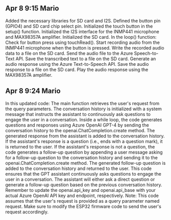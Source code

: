 ## Apr 8 9:15 Mario
Added the necessary libraries for SD card and I2S.
Defined the button pin (GPIO4) and SD card chip select pin.
Initialized the touch button in the setup() function.
Initialized the I2S interface for the INMP441 microphone and MAX98357A amplifier.
Initialized the SD card.
In the loop() function:
Check for button press using touchRead().
Start recording audio from the INMP441 microphone when the button is pressed.
Write the recorded audio data to a file on the SD card.
Send the audio file to the Azure Speech-to-Text API.
Save the transcribed text to a file on the SD card.
Generate an audio response using the Azure Text-to-Speech API.
Save the audio response to a file on the SD card.
Play the audio response using the MAX98357A amplifier.

## Apr 8 9:24 Mario
In this updated code:
The main function retrieves the user's request from the query parameters.
The conversation history is initialized with a system message that instructs the assistant to continuously ask questions to engage the user in a conversation.
Inside a while loop, the code generates questions and responses using Azure OpenAI GPT-4 by sending the conversation history to the openai.ChatCompletion.create method.
The generated response from the assistant is added to the conversation history.
If the assistant's response is a question (i.e., ends with a question mark), it is returned to the user.
If the assistant's response is not a question, the code generates a follow-up question by appending a user message asking for a follow-up question to the conversation history and sending it to the openai.ChatCompletion.create method.
The generated follow-up question is added to the conversation history and returned to the user.
This code ensures that the GPT assistant continuously asks questions to engage the user in a conversation. The assistant will either ask a direct question or generate a follow-up question based on the previous conversation history.
Remember to update the openai.api_key and openai.api_base with your actual Azure OpenAI API key and endpoint, respectively.
Note: This code assumes that the user's request is provided as a query parameter named request. Make sure to modify the ESP32 firmware code to send the user's request accordingly.